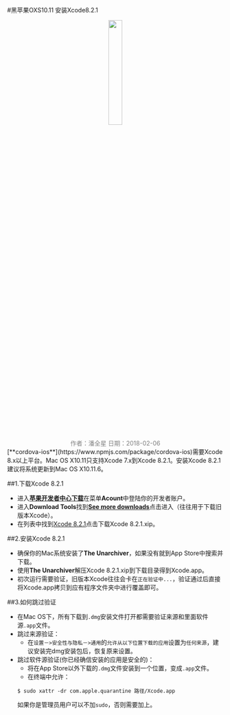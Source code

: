 #黑苹果OXS10.11 安装Xcode8.2.1
<center>
<img src="https://avatars1.githubusercontent.com/u/16749698?s=460&v=4" width="25%" height="25%"/>
<br/>
<font color="Gray">作者：潘全星   日期：2018-02-06</font>
</center>
[**cordova-ios**](https://www.npmjs.com/package/cordova-ios)需要Xcode 8.x以上平台。Mac OS X10.11只支持Xcode  7.x到Xcode 8.2.1。安装Xcode 8.2.1建议将系统更新到Mac OS X10.11.6。

##1.下载Xcode 8.2.1
* 进入[**苹果开发者中心下载**](https://developer.apple.com/)在菜单**Acount**中登陆你的开发者账户。
* 进入**Download Tools**找到[**See more downloads**](https://developer.apple.com/download/more/)点击进入（往往用于下载旧版本Xcode）。
* 在列表中找到[Xcode 8.2.1](https://download.developer.apple.com/Developer_Tools/Xcode_8.2.1/Xcode_8.2.1.xip)点击下载Xcode 8.2.1.xip。

##2.安装Xcode 8.2.1
* 确保你的Mac系统安装了**The Unarchiver**，如果没有就到App Store中搜索并下载。
* 使用**The Unarchiver**解压Xcode 8.2.1.xip到下载目录得到Xcode.app。
* 初次运行需要验证，旧版本Xcode往往会卡在`正在验证中...`，验证通过后直接将Xcode.app拷贝到应有程序文件夹中进行覆盖即可。

##3.如何跳过验证
* 在Mac OS下，所有下载到`.dmg`安装文件打开都需要验证来源和里面软件源`.app`文件。
* 跳过来源验证：
	- 在`设置－>安全性与隐私－>通用`的`允许从以下位置下载的应用`设置为`任何来源`，建议安装完dmg安装包后，恢复原来设置。
* 跳过软件源验证(你已经确信安装的应用是安全的)：
	- 将在App Store以外下载的`.dmg`文件安装到一个位置，变成`.app`文件。
	- 在终端中允许：
	```
	$ sudo xattr -dr com.apple.quarantine 路径/Xcode.app
	```
	如果你是管理员用户可以不加`sudo`，否则需要加上。